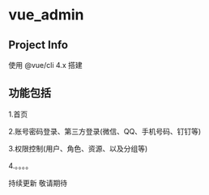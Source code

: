 # vue_admin

## Project Info
使用 @vue/cli 4.x 搭建

## 功能包括
1.首页

2.账号密码登录、第三方登录(微信、QQ、手机号码、钉钉等)

3.权限控制(用户、角色、资源、以及分组等)

4.。。。。

持续更新 敬请期待

